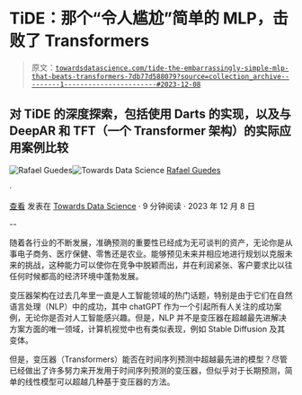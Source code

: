 # TiDE：那个“令人尴尬”简单的 MLP，击败了 Transformers

> 原文：[`towardsdatascience.com/tide-the-embarrassingly-simple-mlp-that-beats-transformers-7db77d588079?source=collection_archive---------1-----------------------#2023-12-08`](https://towardsdatascience.com/tide-the-embarrassingly-simple-mlp-that-beats-transformers-7db77d588079?source=collection_archive---------1-----------------------#2023-12-08)

## 对 TiDE 的深度探索，包括使用 Darts 的实现，以及与 DeepAR 和 TFT（一个 Transformer 架构）的实际应用案例比较

[](https://medium.com/@rjguedes?source=post_page-----7db77d588079--------------------------------)![Rafael Guedes](https://medium.com/@rjguedes?source=post_page-----7db77d588079--------------------------------)[](https://towardsdatascience.com/?source=post_page-----7db77d588079--------------------------------)![Towards Data Science](https://towardsdatascience.com/?source=post_page-----7db77d588079--------------------------------) [Rafael Guedes](https://medium.com/@rjguedes?source=post_page-----7db77d588079--------------------------------)

·

[查看](https://medium.com/m/signin?actionUrl=https%3A%2F%2Fmedium.com%2F_%2Fsubscribe%2Fuser%2F2789d1da9c75&operation=register&redirect=https%3A%2F%2Ftowardsdatascience.com%2Ftide-the-embarrassingly-simple-mlp-that-beats-transformers-7db77d588079&user=Rafael+Guedes&userId=2789d1da9c75&source=post_page-2789d1da9c75----7db77d588079---------------------post_header-----------) 发表在 [Towards Data Science](https://towardsdatascience.com/?source=post_page-----7db77d588079--------------------------------) · 9 分钟阅读 · 2023 年 12 月 8 日 [](https://medium.com/m/signin?actionUrl=https%3A%2F%2Fmedium.com%2F_%2Fvote%2Ftowards-data-science%2F7db77d588079&operation=register&redirect=https%3A%2F%2Ftowardsdatascience.com%2Ftide-the-embarrassingly-simple-mlp-that-beats-transformers-7db77d588079&user=Rafael+Guedes&userId=2789d1da9c75&source=-----7db77d588079---------------------clap_footer-----------)

--

[](https://medium.com/m/signin?actionUrl=https%3A%2F%2Fmedium.com%2F_%2Fbookmark%2Fp%2F7db77d588079&operation=register&redirect=https%3A%2F%2Ftowardsdatascience.com%2Ftide-the-embarrassingly-simple-mlp-that-beats-transformers-7db77d588079&source=-----7db77d588079---------------------bookmark_footer-----------)

随着各行业的不断发展，准确预测的重要性已经成为无可谈判的资产，无论你是从事电子商务、医疗保健、零售还是农业。能够预见未来并相应地进行规划以克服未来的挑战，这种能力可以使你在竞争中脱颖而出，并在利润紧张、客户要求比以往任何时候都高的经济环境中蓬勃发展。

变压器架构在过去几年里一直是人工智能领域的热门话题，特别是由于它们在自然语言处理（NLP）中的成功，其中 chatGPT 作为一个引起所有人关注的成功案例，无论你是否对人工智能感兴趣。但是，NLP 并不是变压器在超越最先进解决方案方面的唯一领域，计算机视觉中也有类似表现，例如 Stable Diffusion 及其变体。

但是，变压器（Transformers）能否在时间序列预测中超越最先进的模型？尽管已经做出了许多努力来开发用于时间序列预测的变压器，但似乎对于长期预测，简单的线性模型可以超越几种基于变压器的方法。
